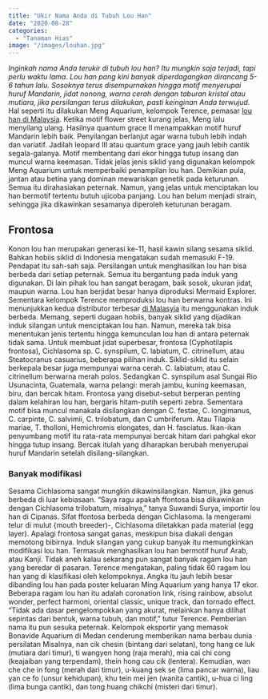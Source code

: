 ```yaml
---
title: "Ukir Nama Anda di Tubuh Lou Han"
date: "2020-08-28"
categories: 
  - "Tanaman Hias"
image: "/images/louhan.jpg"
---
```


_Inginkah nama Anda terukir di tubuh lou han? Itu mungkin saja terjadi, tapi perlu waktu lama. Lou han pang kini banyak diperdagangkan dirancang 5-6 tahun lalu. Sosoknya terus disempurnakan hingga motif menyerupai huruf Mandarin, jidat nonong, warna cerah dengan taburan kristal atau mutiara, jika persilangan terus dilakukan, pasti keinginan Anda terwujud._ Hal seperti itu dilakukan Meng Aquarium, kelompok Terence, pemasar [lou han di Malaysia](http://localhost/mitra/popularitas-ikan-louhan-di-indonesia.html). Ketika motif flower street kurang jelas, Meng lalu menyilang ulang. Hasilnya quantum grace II menampakkan motif huruf Mandarin lebih baik. Penyilangan berlanjut agar warna tubuh lebih indah dan variatif. Jadilah leopard III atau quantum grace yang jauh lebih cantik segala-galanya. Motif membentang dari ekor hingga tutup insang dan muncul warna keemasan. Tidak jelas jenis siklid yang digunakan kelompok Meng Aquarium untuk memperbaiki penampilan lou han. Demikian pula, jantan atau betina yang dominan mewariskan genetik pada keturunan. Semua itu dirahasiakan peternak. Namun, yang jelas untuk menciptakan lou han bermotif tertentu butuh ujicoba panjang. Lou han belum menjadi strain, sehingga jika dikawinkan sesamanya diperoleh keturunan beragam.

## Frontosa

Konon lou han merupakan generasi ke-11, hasil kawin silang sesama siklid. Bahkan hobiis siklid di Indonesia mengatakan sudah memasuki F-19. Pendapat itu sah-sah saja. Persilangan untuk menghasilkan lou han bisa berbeda dari setiap peternak. Semua itu bergantung pada induk yang digunakan. Di lain pihak lou han sangat beragam, baik sosok, ukuran jidat, maupun warna. Lou han berjidat besar hanya diproduksi Mermaid Explorer. Sementara kelompok Terence memproduksi lou han berwarna kontras. Ini menunjukkan kedua distributor terbesar [di Malasyia](http://localhost/mitra/ciri-lou-han-berkualitas-standar.html) itu menggunakan induk berbeda. Memang, seperti dugaan hobiis, banyak siklid yang dijadikan induk silangan untuk menciptakan lou han. Namun, mereka tak bisa menentukan jenis tertentu hingga kemunculan lou han di antara peternak tidak sama. Untuk membuat jidat superbesar, frontosa (Cyphotilapis frontosa), Cichlasoma sp. C. synspilum, C. labiatum, C. citrinellum, atau Steatocranus casuarius, beberapa pilihan induk. Siklid-siklid itu selain berkepala besar juga mempunyai warna cerah. C. labiatum, atau C. citrinellum berwarna merah polos. Sedangkan C. synspilum asal Sungai Rio Usunacinta, Guatemala, warna pelangi: merah jambu, kuning keemasan, biru, dan bercak hitam. Frontosa yang disebut-sebut berperan penting dalam kelahiran lou han, bergaris hitam-putih seperti zebra. Sementara motif bisa muncul manakala disilangkan dengan C. festae, C. longimanus, C. carpinte, C. salvimii, C. trilobatum, dan C umbriferum. Atau Tilapia mariae, T. tholloni, Hemichromis elongates, dan H. fasciatus. Ikan-ikan penyumbang motif itu rata-rata mempunyai bercak hitam dari pahgkal ekor hingga tutup insang. Bercak itulah yang diharapkan berubah menyerupai huruf Mandarin setelah disilang-silangkan.

### Banyak modifikasi

Sesama Cichlasoma sangat mungkin dikawinsilangkan. Namun, jika genus berbeda di luar kebiasaan. “Saya ragu apakah ffontosa bisa dikawinkan dengan Cichlasoma trilobatum, misalnya,” tanya Suwandi Surya, importir lou han di Cipanas. Sifat ffontosa berbeda dengan Cichlasoma. Ia mengerami telur di mulut {mouth breeder)-, Cichlasoma diletakkan pada material (egg layer). Apalagi frontosa sangat ganas, meskipun bisa diakali dengan memotong bibirnya. Induk silangan yang cukup banyak itu memungkinkan modifikasi lou han. Termasuk menghasilkan lou han bermotif huruf Arab, atau Kanji. Tidak aneh kalau sekarang pun sangat banyak ragam lou han yang beredar di pasaran. Terence mengatakan, paling tidak 60 ragam lou han yang di klasifikasi oleh kelompoknya. Angka itu jauh lebih besar dibanding lou han pada poster keluaran Ming Aquarium yang hanya 17 ekor. Beberapa ragam lou han itu adalah coronation link, rising rainbow, absolut wonder, perfect harmoni, oriental classic, unique track, dan tornado effect. “Tidak ada dasar pengelompokkan yang akurat, melainkan hanya dilihat sepintas dari bentuk, warna tubuh, dan motif,” tutur Terence. Pemberian nama itu pun sesuka peternak. Kelompok eksportir yang memasok Bonavide Aquarium di Medan cenderung memberikan nama berbau dunia persilatan Misalnya, nan cik chesin (bintang dari selatan), tong hang ce luk (mutiara dari timur), ti wangyen hong (raja merah), mia cai chi cong (keajaiban yang terpendam), thein hong cau cik (lentera). Kemudian, wan che che in fong (merah dari timur), u-kuang sek se (lima pancar warna), liau yan ce fo (unsur kehidupan), khu tein mei jen (wanita cantik), u-hua ci ling (lima bunga cantik), dan tong huang chikchi (misteri dari timur).
